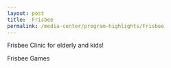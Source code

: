 ```yaml
---
layout: post
title:  Frisbee
permalink: /media-center/program-highlights/Frisbee
---
```

Frisbee Clinic for elderly and kids!

Frisbee Games

